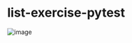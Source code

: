 # list-exercise-pytest
![image](https://github.com/richard-rt/list-exercise-pytest/assets/104276337/c4027358-4692-49c3-8e6a-93ff820b085a)
